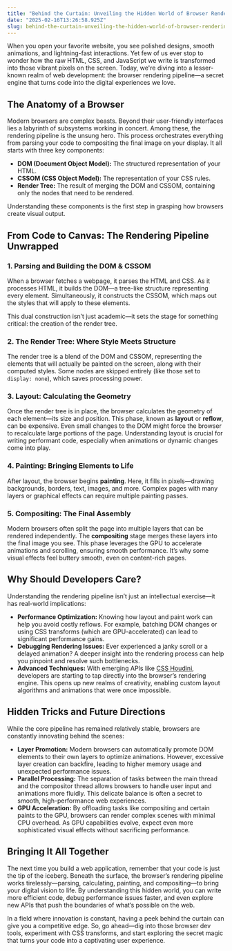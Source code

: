 ```yaml
---
title: "Behind the Curtain: Unveiling the Hidden World of Browser Rendering Pipelines"
date: "2025-02-16T13:26:58.925Z"
slug: behind-the-curtain-unveiling-the-hidden-world-of-browser-rendering-pipelines
---
```


When you open your favorite website, you see polished designs, smooth animations, and lightning-fast interactions. Yet few of us ever stop to wonder how the raw HTML, CSS, and JavaScript we write is transformed into those vibrant pixels on the screen. Today, we're diving into a lesser-known realm of web development: the browser rendering pipeline—a secret engine that turns code into the digital experiences we love.

## The Anatomy of a Browser

Modern browsers are complex beasts. Beyond their user-friendly interfaces lies a labyrinth of subsystems working in concert. Among these, the rendering pipeline is the unsung hero. This process orchestrates everything from parsing your code to compositing the final image on your display. It all starts with three key components:

- **DOM (Document Object Model):** The structured representation of your HTML.
- **CSSOM (CSS Object Model):** The representation of your CSS rules.
- **Render Tree:** The result of merging the DOM and CSSOM, containing only the nodes that need to be rendered.

Understanding these components is the first step in grasping how browsers create visual output.

## From Code to Canvas: The Rendering Pipeline Unwrapped

### 1. Parsing and Building the DOM & CSSOM

When a browser fetches a webpage, it parses the HTML and CSS. As it processes HTML, it builds the DOM—a tree-like structure representing every element. Simultaneously, it constructs the CSSOM, which maps out the styles that will apply to these elements.

This dual construction isn’t just academic—it sets the stage for something critical: the creation of the render tree.

### 2. The Render Tree: Where Style Meets Structure

The render tree is a blend of the DOM and CSSOM, representing the elements that will actually be painted on the screen, along with their computed styles. Some nodes are skipped entirely (like those set to `display: none`), which saves processing power.

### 3. Layout: Calculating the Geometry

Once the render tree is in place, the browser calculates the geometry of each element—its size and position. This phase, known as **layout** or **reflow**, can be expensive. Even small changes to the DOM might force the browser to recalculate large portions of the page. Understanding layout is crucial for writing performant code, especially when animations or dynamic changes come into play.

### 4. Painting: Bringing Elements to Life

After layout, the browser begins **painting**. Here, it fills in pixels—drawing backgrounds, borders, text, images, and more. Complex pages with many layers or graphical effects can require multiple painting passes.

### 5. Compositing: The Final Assembly

Modern browsers often split the page into multiple layers that can be rendered independently. The **compositing** stage merges these layers into the final image you see. This phase leverages the GPU to accelerate animations and scrolling, ensuring smooth performance. It’s why some visual effects feel buttery smooth, even on content-rich pages.

## Why Should Developers Care?

Understanding the rendering pipeline isn’t just an intellectual exercise—it has real-world implications:

- **Performance Optimization:** Knowing how layout and paint work can help you avoid costly reflows. For example, batching DOM changes or using CSS transforms (which are GPU-accelerated) can lead to significant performance gains.
- **Debugging Rendering Issues:** Ever experienced a janky scroll or a delayed animation? A deeper insight into the rendering process can help you pinpoint and resolve such bottlenecks.
- **Advanced Techniques:** With emerging APIs like [CSS Houdini](https://houdini.how/), developers are starting to tap directly into the browser’s rendering engine. This opens up new realms of creativity, enabling custom layout algorithms and animations that were once impossible.

## Hidden Tricks and Future Directions

While the core pipeline has remained relatively stable, browsers are constantly innovating behind the scenes:

- **Layer Promotion:** Modern browsers can automatically promote DOM elements to their own layers to optimize animations. However, excessive layer creation can backfire, leading to higher memory usage and unexpected performance issues.
- **Parallel Processing:** The separation of tasks between the main thread and the compositor thread allows browsers to handle user input and animations more fluidly. This delicate balance is often a secret to smooth, high-performance web experiences.
- **GPU Acceleration:** By offloading tasks like compositing and certain paints to the GPU, browsers can render complex scenes with minimal CPU overhead. As GPU capabilities evolve, expect even more sophisticated visual effects without sacrificing performance.

## Bringing It All Together

The next time you build a web application, remember that your code is just the tip of the iceberg. Beneath the surface, the browser’s rendering pipeline works tirelessly—parsing, calculating, painting, and compositing—to bring your digital vision to life. By understanding this hidden world, you can write more efficient code, debug performance issues faster, and even explore new APIs that push the boundaries of what’s possible on the web.

In a field where innovation is constant, having a peek behind the curtain can give you a competitive edge. So, go ahead—dig into those browser dev tools, experiment with CSS transforms, and start exploring the secret magic that turns your code into a captivating user experience.

